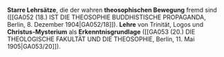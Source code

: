 
**Starre Lehrsätze**, die der wahren **theosophischen Bewegung** fremd sind ([[GA052 (18.) IST DIE THEOSOPHIE BUDDHISTISCHE PROPAGANDA, Berlin, 8. Dezember 1904|GA052/18]]). **Lehre** von Trinität, Logos und **Christus-Mysterium** als **Erkenntnisgrundlage** ([[GA053 (20.) DIE THEOLOGISCHE FAKULTÄT UND DIE THEOSOPHIE, Berlin, 11. Mai 1905|GA053/20]]).
